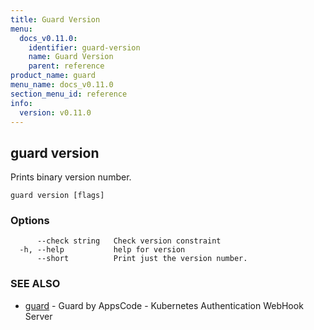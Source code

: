 ```yaml
---
title: Guard Version
menu:
  docs_v0.11.0:
    identifier: guard-version
    name: Guard Version
    parent: reference
product_name: guard
menu_name: docs_v0.11.0
section_menu_id: reference
info:
  version: v0.11.0
---
```


## guard version

Prints binary version number.

```
guard version [flags]
```

### Options

```
      --check string   Check version constraint
  -h, --help           help for version
      --short          Print just the version number.
```

### SEE ALSO

* [guard](/docs/v0.11.0/reference/guard)	 - Guard by AppsCode - Kubernetes Authentication WebHook Server

